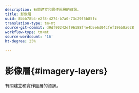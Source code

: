 ```yaml
---
description: 有關建立和實作圖層的資訊。
title: 影像層
uuid: 8bbb78b4-e2f8-4274-b7a0-73c29f5b85fc
translation-type: tm+mt
source-git-commit: d9df90242ef96188f4e4b5e6d04cfef196b0a628
workflow-type: tm+mt
source-wordcount: '16'
ht-degree: 25%

---
```



# 影像層{#imagery-layers}

有關建立和實作圖層的資訊。

